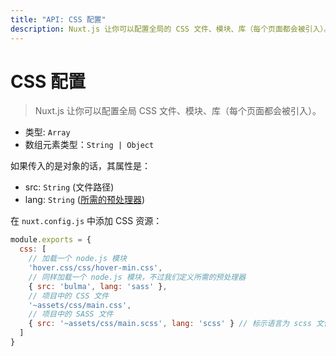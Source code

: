 ```yaml
---
title: "API: CSS 配置"
description: Nuxt.js 让你可以配置全局的 CSS 文件、模块、库（每个页面都会被引入）。
---
```


# CSS 配置

> Nuxt.js 让你可以配置全局 CSS 文件、模块、库（每个页面都会被引入）。

- 类型: `Array`
 - 数组元素类型：`String | Object`

如果传入的是对象的话，其属性是：
- src: `String` (文件路径)
- lang: `String` ([所需的预处理器](/faq/pre-processors))

在 `nuxt.config.js` 中添加 CSS 资源：

```js
module.exports = {
  css: [
    // 加载一个 node.js 模块
    'hover.css/css/hover-min.css',
    // 同样加载一个 node.js 模块，不过我们定义所需的预处理器
    { src: 'bulma', lang: 'sass' },
    // 项目中的 CSS 文件
    '~assets/css/main.css',
    // 项目中的 SASS 文件
    { src: '~assets/css/main.scss', lang: 'scss' } // 标示语言为 scss 文件(使用node-sass)
  ]
}
```
